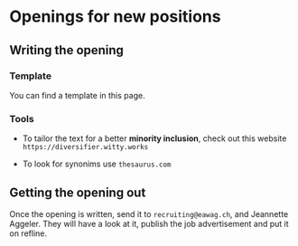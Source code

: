 # Openings for new positions

## Writing the opening

### Template

You can find a template in this page.

### Tools

- To tailor the text for a better **minority inclusion**, check out this website `https://diversifier.witty.works`

- To look for synonims use `thesaurus.com`


## Getting the opening out

Once the opening is written, send it to `recruiting@eawag.ch`, and Jeannette Aggeler. They will have a look at it, publish the job advertisement and put it on refline.





